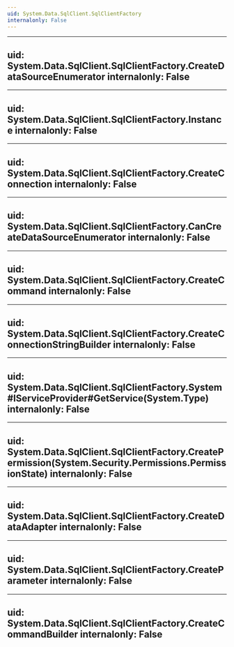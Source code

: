 ```yaml
---
uid: System.Data.SqlClient.SqlClientFactory
internalonly: False
---
```


---
uid: System.Data.SqlClient.SqlClientFactory.CreateDataSourceEnumerator
internalonly: False
---

---
uid: System.Data.SqlClient.SqlClientFactory.Instance
internalonly: False
---

---
uid: System.Data.SqlClient.SqlClientFactory.CreateConnection
internalonly: False
---

---
uid: System.Data.SqlClient.SqlClientFactory.CanCreateDataSourceEnumerator
internalonly: False
---

---
uid: System.Data.SqlClient.SqlClientFactory.CreateCommand
internalonly: False
---

---
uid: System.Data.SqlClient.SqlClientFactory.CreateConnectionStringBuilder
internalonly: False
---

---
uid: System.Data.SqlClient.SqlClientFactory.System#IServiceProvider#GetService(System.Type)
internalonly: False
---

---
uid: System.Data.SqlClient.SqlClientFactory.CreatePermission(System.Security.Permissions.PermissionState)
internalonly: False
---

---
uid: System.Data.SqlClient.SqlClientFactory.CreateDataAdapter
internalonly: False
---

---
uid: System.Data.SqlClient.SqlClientFactory.CreateParameter
internalonly: False
---

---
uid: System.Data.SqlClient.SqlClientFactory.CreateCommandBuilder
internalonly: False
---
